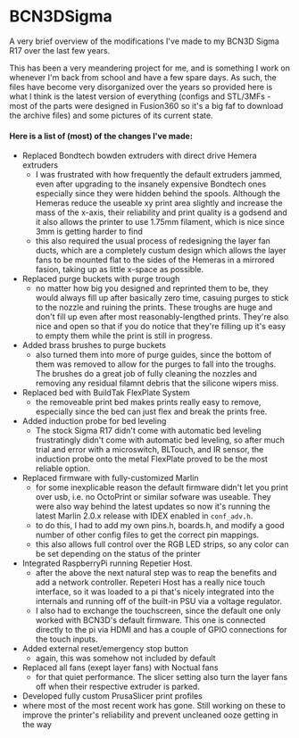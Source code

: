 # BCN3DSigma
A very brief overview of the modifications I've made to my BCN3D Sigma R17 over the last few years.

This has been a very meandering project for me, and is something I work on whenever I'm back from school and have a few spare days. As such, the files have become very disorganized over the years so provided here is what I think is the latest version of everything (configs and STL/3MFs - most of the parts were designed in Fusion360 so it's a big faf to download the archive files) and some pictures of its current state.

#### Here is a list of (most) of the changes I've made:
- Replaced Bondtech bowden extruders with direct drive Hemera extruders
  - I was frustrated with how frequently the default extruders jammed, even after upgrading to the insanely expensive Bondtech ones especially since they were hidden behind the spools. Although the Hemeras reduce the useable xy print area slightly and increase the mass of the x-axis, their reliability and print quality is a godsend and it also allows the printer to use 1.75mm filament, which is nice since 3mm is getting harder to find
  - this also required the usual process of redesigning the layer fan ducts, which are a completely custum design which allows the layer fans to be mounted flat to the sides of the Hemeras in a mirrored fasion, taking up as little x-space as possible.
- Replaced purge buckets with purge trough
  - no matter how big you designed and reprinted them to be, they would always fill up after basically zero time, casuing purges to stick to the nozzle and ruining the prints. These troughs are huge and don't fill up even after most reasonably-lengthed prints. They're also nice and open so that if you do notice that they're filling up it's easy to empty them while the print is still in progress.
- Added brass brushes to purge buckets
  - also turned them into more of purge guides, since the bottom of them was removed to allow for the purges to fall into the troughs. The brushes do a great job of fully cleaning the nozzles and removing any residual filamnt debris that the silicone wipers miss.
- Replaced bed with BuildTak FlexPlate System
  - the removeable print bed makes prints really easy to remove, especially since the bed can just flex and break the prints free.
- Added induction probe for bed leveling
  - The stock Sigma R17 didn't come with automatic bed leveling frustratingly didn't come with automatic bed leveling, so after much trial and error with a microswitch, BLTouch, and IR sensor, the induction probe onto the metal FlexPlate proved to be the most reliable option.
- Replaced firmware with fully-customized Marlin
  - for some inexplicable reason the default firmware didn't let you print over usb, i.e. no OctoPrint or similar sofware was useable. They were also way behind the latest updates so now it's running the latest Marlin 2.0.x release with IDEX enabled in `conf_adv.h`. 
  - to do this, I had to add my own pins.h, boards.h, and modify a good number of other config files to get the correct pin mappings.
  - this also allows full control over the RGB LED strips, so any color can be set depending on the status of the printer
- Integrated RaspberryPi running Repetier Host.
  - after the above the next natural step was to reap the benefits and add a network controller. Repeteri Host has a really nice touch interface, so it was loaded to a pi that's nicely integrated into the internals and running off of the built-in PSU via a voltage regulator.
  - I also had to exchange the touchscreen, since the default one only worked with BCN3D's default firmware. This one is connected directly to the pi via HDMI and has a couple of GPIO connections for the touch inputs.
- Added external reset/emergency stop button
  - again, this was somehow not included by default
- Replaced all fans (exept layer fans) with Noctual fans
  - for that quiet performance. The slicer setting also turn the layer fans off when their respective extruder is parked.
 - Developed fully custom PrusaSlicer print profiles
  - where most of the most recent work has gone. Still working on these to improve the printer's reliability and prevent uncleaned ooze getting in the way
